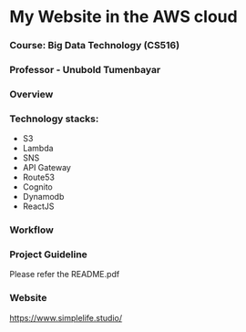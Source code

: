 # My Website in the AWS cloud

### Course: Big Data Technology (CS516)
### Professor - Unubold Tumenbayar

### Overview
### Technology stacks:

*   S3
* 	Lambda
* 	SNS
*   API Gateway
* 	Route53
* 	Cognito
* 	Dynamodb
* 	ReactJS

### Workflow

### Project Guideline
Please refer the README.pdf

### Website

https://www.simplelife.studio/